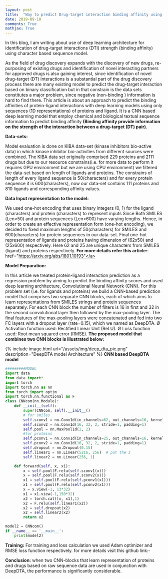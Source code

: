 ```yaml
---
layout: post
title:  "Way to predict Drug-target interaction binding affinity using Convolution Neural Network in Drug Discovery Pipeline"
date: 2019-09-10
comments: True
mathjax: True
---
```

In this blog, I am writing about use of deep learning architecture for identification of drug-target interactions (DTI) 
strength (binding affinity) using character based sequence model.

As the field of drug discovery expands with the discovery of new drugs, re-purposing of existing drugs and identification of novel 
interacting partners for approved drugs is also gaining interest, since identification of novel drug-target (DT) interactions is a
substantial part of the drug discovery process there are many existing model to predict the drug-target interaction based on binary 
classification but in that constrain is the data sets constitutes a major problem, since negative (non-binding ) information is hard 
to find there. This article is about an approach to predict the binding affinities of protein-ligand interactions with deep learning
models using only sequences (1D representations) of proteins and ligand. It is a CNN based deep learning model that employ chemical 
and biological textual sequence information to predict binding affinity 
<b>(Binding affinity provide information on the strength of the interaction between a drug-target (DT) pair)</b>.

<b> Data-sets:</b>

Model evaluation is done on KIBA data-set (kinase inhibitors bio-active data) in which kinase inhibitor bio-activities from different sources were combined.
The KIBA data set originally comprised 229 proteins and 2111 drugs but due to our resource constrains(i.e. for more data to perform it requires GPU environment but we are using CPU environment) we filtered the data-set based on length of ligands and proteins. The constrains of length of every ligand sequence is 50(characters) and for every protein sequence it is 600(characters), now our data-set contains 111 proteins and 810 ligands and corresponding affinity values.

<b>Data Input representation to the model: </b>

We used one-hot encoding that uses binary integers (0, 1) for the ligand (characters) and protein (characters) to represent inputs Since Both SMILES (Len<50) and protein sequences (Len<600) have varying lengths. Hence, in order to create an effective representation form (one-hot encoding), we decided to fixed maximum lengths of 50(characters) for SMILES and 600(characters) for protein sequences in our data-set.
Final one-hot representation of ligands and proteins having dimension of (62x50) and (25x600) respectively. Here 62 and 25 are unique characters from SMILES (ligand) and proteins respectively.
<b>For more details refer this article:</b>:<a> href="https://arxiv.org/abs/1801.10193"</a>

<b>Model Preparation:</b>

In this article we treated protein-ligand interaction prediction as a regression problem by aiming to predict the binding affinity scores and used deep learning architecture, Convolutional Neural Network (CNN).
For this problem set (i.e. for ligands and proteins) we build a CNN-based prediction model that comprises two separate CNN blocks, each of which aims to learn representations from SMILES strings and protein sequences separately. For each CNN block the number of filters is 16 in first and 32 in the second convolutional layer then followed by the max-pooling layer. The final features of the max-pooling layers were concatenated and fed into two FC layers with a dropout layer (rate=0.15), which we named as DeepDTA.
Ø Activation function used: Rectified Linear Unit (ReLU).
Ø Loss function used: Root mean squared error (RMSE).
<b>The proposed model that combines two CNN blocks is illustrated below:</b>

{% include image.html url="/assets/img/deep_dta_pic.png" description="DeepDTA model Architecture" %}
<b>CNN based DeepDTA model</b>
```python
#########MODEL
import data
from data import*
import torch
import torch.nn as nn
from torch import optim
import torch.nn.functional as F
class CNNcom(nn.Module):
    def __init__(self):
        super(CNNcom, self).__init__()
        # for smiles
        self.sconv1 = nn.Conv1d(in_channels=62, out_channels=16, kernel_size=2, stride=1, padding=1)
        self.sconv2 = nn.Conv1d(16, 32, 2, stride=1, padding=1)
        self.pool = nn.MaxPool1d(2, 2)
        #for proteins
        self.pconv1 = nn.Conv1d(in_channels=25, out_channels=16, kernel_size=2, stride=1, padding=1)
        self.pconv2 = nn.Conv1d(16, 32, 2, stride=1, padding=1)
        self.dropout = nn.Dropout(0.15)
        self.linear1 = nn.Linear(5216, 256)  # put the z
        self.linear2 = nn.Linear(256, 1)

    def forward(self, x, x1):
        x = self.pool(F.relu(self.sconv1(x)))
        x = self.pool(F.relu(self.sconv2(x)))
        x1 = self.pool(F.relu(self.pconv1(x1)))
        x1 = self.pool(F.relu(self.pconv2(x1)))
        x = x.view(-1, 13*32)
        x1 = x1.view(-1,150*32)
        x2 = torch.cat([x, x1],1)
        x2 = F.relu(self.linear1(x2))
        x2 = self.dropout(x2)
        x2 = self.linear2(x2)
        return x2

model2 = CNNcom()
if __name__ == '__main__':
    print(model2)
```
<b>Training:</b>
For training and loss calculation we used Adam optimizer and RMSE loss function respectively.
for more details visit this github link:-

<b>Conclusion:</b>
when two CNN-blocks that learn representation of proteins and drugs based on raw sequence data are used in conjunction with DeepDTA, the performance is significantly considerable.




